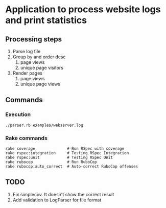 # Application to process website logs and print statistics

## Processing steps

1. Parse log file
2. Group by and order desc
    1. page views
    2. unique page visitors
3. Render pages
    1. page views
    2. unique page views

## Commands

### Execution
```
./parser.rb examples/webserver.log
```

### Rake commands
```
rake coverage              # Run RSpec with coverage
rake rspec:integration     # Testing RSpec Integration
rake rspec:unit            # Testing RSpec Unit
rake rubocop               # Run RuboCop
rake rubocop:auto_correct  # Auto-correct RuboCop offenses
```

## TODO
1. Fix simplecov. It doesn't show the correct result
2. Add validation to LogParser for file format
